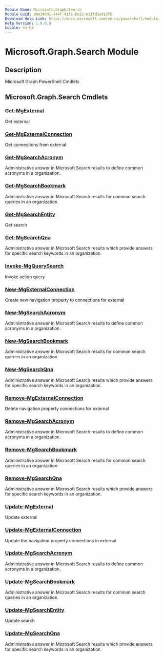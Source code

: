 ```yaml
---
Module Name: Microsoft.Graph.Search
Module Guid: d9e348d1-744f-41f1-bb22-e11fd1ad13f6
Download Help Link: https://docs.microsoft.com/en-us/powershell/module/microsoft.graph.search
Help Version: 1.0.0.0
Locale: en-US
---
```


# Microsoft.Graph.Search Module
## Description
Microsoft Graph PowerShell Cmdlets

## Microsoft.Graph.Search Cmdlets
### [Get-MgExternal](Get-MgExternal.md)
Get external

### [Get-MgExternalConnection](Get-MgExternalConnection.md)
Get connections from external

### [Get-MgSearchAcronym](Get-MgSearchAcronym.md)
Administrative answer in Microsoft Search results to define common acronyms in a organization.

### [Get-MgSearchBookmark](Get-MgSearchBookmark.md)
Administrative answer in Microsoft Search results for common search queries in an organization.

### [Get-MgSearchEntity](Get-MgSearchEntity.md)
Get search

### [Get-MgSearchQna](Get-MgSearchQna.md)
Administrative answer in Microsoft Search results which provide answers for specific search keywords in an organization.

### [Invoke-MgQuerySearch](Invoke-MgQuerySearch.md)
Invoke action query

### [New-MgExternalConnection](New-MgExternalConnection.md)
Create new navigation property to connections for external

### [New-MgSearchAcronym](New-MgSearchAcronym.md)
Administrative answer in Microsoft Search results to define common acronyms in a organization.

### [New-MgSearchBookmark](New-MgSearchBookmark.md)
Administrative answer in Microsoft Search results for common search queries in an organization.

### [New-MgSearchQna](New-MgSearchQna.md)
Administrative answer in Microsoft Search results which provide answers for specific search keywords in an organization.

### [Remove-MgExternalConnection](Remove-MgExternalConnection.md)
Delete navigation property connections for external

### [Remove-MgSearchAcronym](Remove-MgSearchAcronym.md)
Administrative answer in Microsoft Search results to define common acronyms in a organization.

### [Remove-MgSearchBookmark](Remove-MgSearchBookmark.md)
Administrative answer in Microsoft Search results for common search queries in an organization.

### [Remove-MgSearchQna](Remove-MgSearchQna.md)
Administrative answer in Microsoft Search results which provide answers for specific search keywords in an organization.

### [Update-MgExternal](Update-MgExternal.md)
Update external

### [Update-MgExternalConnection](Update-MgExternalConnection.md)
Update the navigation property connections in external

### [Update-MgSearchAcronym](Update-MgSearchAcronym.md)
Administrative answer in Microsoft Search results to define common acronyms in a organization.

### [Update-MgSearchBookmark](Update-MgSearchBookmark.md)
Administrative answer in Microsoft Search results for common search queries in an organization.

### [Update-MgSearchEntity](Update-MgSearchEntity.md)
Update search

### [Update-MgSearchQna](Update-MgSearchQna.md)
Administrative answer in Microsoft Search results which provide answers for specific search keywords in an organization.

